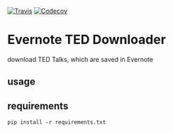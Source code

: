[![Travis](https://img.shields.io/travis/dachrisch/evernote_ted_downloader.svg?maxAge=2592000)](https://travis-ci.org/dachrisch/evernote_ted_downloader)
[![Codecov](https://img.shields.io/codecov/c/github/dachrisch/evernote_ted_downloader.svg?maxAge=2592000)](https://codecov.io/gh/dachrisch/evernote_ted_downloader/)

Evernote TED Downloader
===================

download TED Talks, which are saved in Evernote

usage
-----


requirements
------------

    pip install -r requirements.txt


